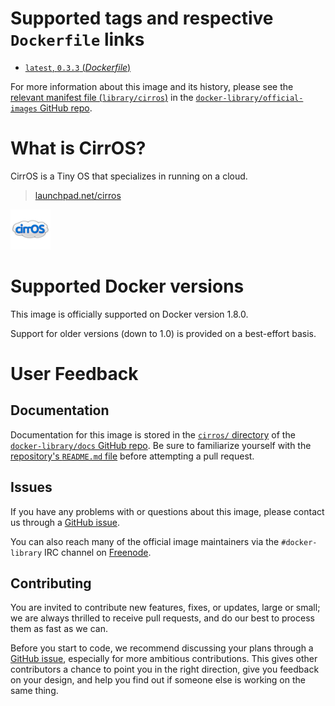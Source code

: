 # Supported tags and respective `Dockerfile` links

-	[`latest`, `0.3.3` (*Dockerfile*)](https://github.com/ewindisch/docker-cirros/blob/5ef3f5024b0aa80553cc34be9eff6685cb31b458/Dockerfile)

For more information about this image and its history, please see the [relevant manifest file (`library/cirros`)](https://github.com/docker-library/official-images/blob/master/library/cirros) in the [`docker-library/official-images` GitHub repo](https://github.com/docker-library/official-images).

# What is CirrOS?

CirrOS is a Tiny OS that specializes in running on a cloud.

> [launchpad.net/cirros](https://launchpad.net/cirros)

![logo](https://raw.githubusercontent.com/docker-library/docs/master/cirros/logo.png)

# Supported Docker versions

This image is officially supported on Docker version 1.8.0.

Support for older versions (down to 1.0) is provided on a best-effort basis.

# User Feedback

## Documentation

Documentation for this image is stored in the [`cirros/` directory](https://github.com/docker-library/docs/tree/master/cirros) of the [`docker-library/docs` GitHub repo](https://github.com/docker-library/docs). Be sure to familiarize yourself with the [repository's `README.md` file](https://github.com/docker-library/docs/blob/master/README.md) before attempting a pull request.

## Issues

If you have any problems with or questions about this image, please contact us through a [GitHub issue](https://github.com/ewindisch/docker-cirros/issues).

You can also reach many of the official image maintainers via the `#docker-library` IRC channel on [Freenode](https://freenode.net).

## Contributing

You are invited to contribute new features, fixes, or updates, large or small; we are always thrilled to receive pull requests, and do our best to process them as fast as we can.

Before you start to code, we recommend discussing your plans through a [GitHub issue](https://github.com/ewindisch/docker-cirros/issues), especially for more ambitious contributions. This gives other contributors a chance to point you in the right direction, give you feedback on your design, and help you find out if someone else is working on the same thing.

